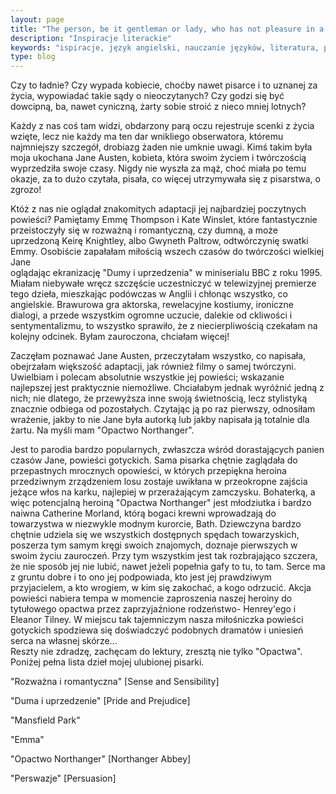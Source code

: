 ```yaml
---
layout: page
title: "The person, be it gentleman or lady, who has not pleasure in a good novel, must be intolerably stupid Jane Austen"
description: "Inspiracje literackie"
keywords: "ispiracje, język angielski, nauczanie języków, literatura, pisarze brytyjscy, wielkie pisarki"
type: blog
---
```


Czy to ładnie? Czy wypada kobiecie, choćby nawet pisarce i to uznanej za życia, wypowiadać takie sądy o nieoczytanych? 
Czy godzi się być dowcipną, ba, nawet cyniczną, żarty sobie stroić z nieco mniej lotnych? 

Każdy z nas coś tam widzi, obdarzony parą oczu rejestruje scenki z życia wzięte, lecz nie każdy ma ten dar wnikliego obserwatora, 
któremu najmniejszy szczegół, drobiazg żaden nie umknie uwagi. Kimś takim była moja ukochana Jane Austen, kobieta, która swoim życiem 
i twórczością wyprzedziła swoje czasy. Nigdy nie wyszła za mąż, choć miała po temu okazje, za to dużo czytała, pisała, 
co więcej utrzymywała się z pisarstwa, o zgrozo! 

Któż z nas nie oglądał znakomitych adaptacji jej najbardziej poczytnych powieści? Pamiętamy Emmę Thompson i Kate Winslet, które 
fantastycznie przeistoczyły się w rozważną i romantyczną, czy dumną, a może uprzedzoną Keirę Knightley,
albo Gwyneth Paltrow, odtwórczynię swatki Emmy. Osobiście zapałałam miłością wszech czasów do twórczości wielkiej Jane  
oglądając ekranizację "Dumy i uprzedzenia" w  miniserialu BBC z roku 1995. Miałam niebywałe wręcz szczęście 
uczestniczyć w telewizyjnej premierze tego dzieła, mieszkając podówczas w Anglii i chłonąc wszystko, co angielskie.
Brawurowa gra aktorska, rewelacyjne kostiumy, ironiczne dialogi, a przede wszystkim ogromne uczucie, 
dalekie od ckliwości i sentymentalizmu, to wszystko sprawiło, że z niecierpliwością czekałam na kolejny odcinek. 
Byłam zauroczona, chciałam więcej! 

Zaczęłam poznawać Jane Austen, przeczytałam wszystko, co napisała, obejrzałam większość adaptacji, 
jak również filmy o samej twórczyni. Uwielbiam i polecam absolutnie wszystkie jej powieści; wskazanie najlepszej jest praktycznie 
niemożliwe. Chciałabym jednak wyróżnić jedną z nich; nie dlatego, że przewyższa inne swoją świetnością, 
lecz stylistyką znacznie odbiega od pozostałych. Czytając ją po raz pierwszy, odnosiłam wrażenie, 
jakby to nie Jane była autorką lub jakby napisała ją totalnie dla żartu. 
Na myśli mam "Opactwo Northanger". 

Jest to parodia bardzo popularnych, zwłaszcza wśród dorastających panien czasów Jane, powieści gotyckich.
Sama pisarka chętnie zaglądała do przepastnych mrocznych opowieści, 
w których przepiękna heroina przedziwnym zrządzeniem losu zostaje uwikłana w przeokropne zajścia jeżące włos na karku, najlepiej w 
przerażającym zamczysku. 
Bohaterką, a więc potencjalną heroiną "Opactwa Northanger" jest młodziutka i bardzo naiwna Catherine Morland, którą bogaci krewni 
wprowadzają do towarzystwa w niezwykle modnym kurorcie, Bath. Dziewczyna bardzo chętnie udziela się we wszystkich dostępnych 
spędach towarzyskich, poszerza tym samym kręgi swoich znajomych, doznaje pierwszych w swoim życiu zauroczeń. Przy tym wszystkim jest 
tak rozbrajająco szczera, że nie sposób jej nie lubić, nawet jeżeli popełnia gafy to tu, to tam. Serce ma z gruntu dobre i to ono jej 
podpowiada, kto jest jej prawdziwym przyjacielem, a kto wrogiem, w kim się zakochać, a kogo odrzucić. Akcja powieści nabiera tempa 
w momencie zaproszenia naszej heroiny do tytułowego opactwa przez zaprzyjaźnione rodzeństwo- Henrey'ego i Eleanor Tilney. W miejscu 
tak tajemniczym nasza miłośniczka powieści gotyckich spodziewa się doświadczyć podobnych dramatów i uniesień serca na własnej skórze...  
Reszty nie zdradzę, zachęcam do lektury, zresztą nie tylko "Opactwa". Poniżej pełna lista dzieł mojej ulubionej pisarki.

"Rozważna i romantyczna" [Sense and Sensibility]

"Duma i uprzedzenie" [Pride and Prejudice]

"Mansfield Park"

"Emma"

"Opactwo Northanger" [Northanger Abbey]

"Perswazje" [Persuasion]



